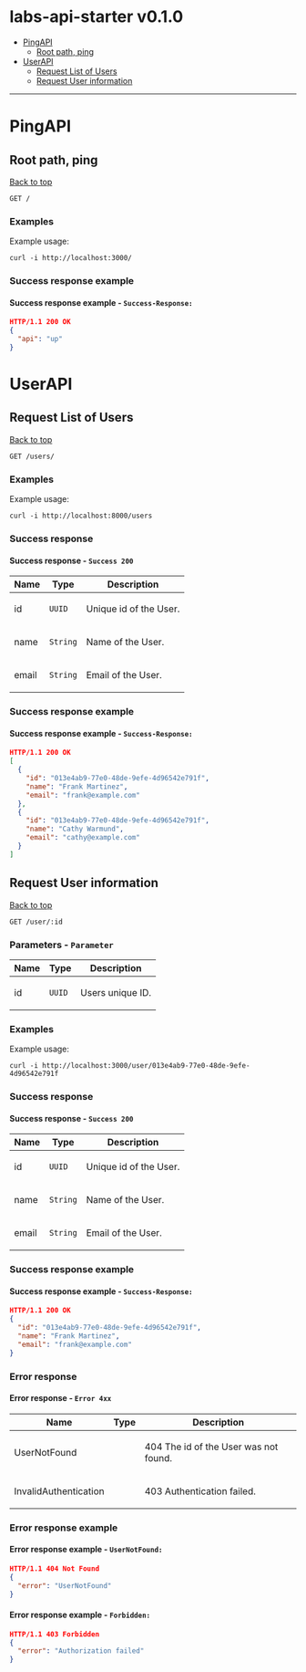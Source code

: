 <a name="top"></a>
# labs-api-starter v0.1.0



 - [PingAPI](#PingAPI)
   - [Root path, ping](#Root-path,-ping)
 - [UserAPI](#UserAPI)
   - [Request List of Users](#Request-List-of-Users)
   - [Request User information](#Request-User-information)

___


# <a name='PingAPI'></a> PingAPI

## <a name='Root-path,-ping'></a> Root path, ping
[Back to top](#top)

```
GET /
```

### Examples
Example usage:

```curl
curl -i http://localhost:3000/
```

### Success response example

#### Success response example - `Success-Response:`

```json
HTTP/1.1 200 OK
{
  "api": "up"
}
```

# <a name='UserAPI'></a> UserAPI

## <a name='Request-List-of-Users'></a> Request List of Users
[Back to top](#top)

```
GET /users/
```

### Examples
Example usage:

```curl
curl -i http://localhost:8000/users
```

### Success response

#### Success response - `Success 200`

| Name     | Type       | Description                           |
|----------|------------|---------------------------------------|
| id | `UUID` | <p>Unique id of the User.</p> |
| name | `String` | <p>Name of the User.</p> |
| email | `String` | <p>Email of the User.</p> |

### Success response example

#### Success response example - `Success-Response:`

```json
HTTP/1.1 200 OK
[
  {
    "id": "013e4ab9-77e0-48de-9efe-4d96542e791f",
    "name": "Frank Martinez",
    "email": "frank@example.com"
  },
  {
    "id": "013e4ab9-77e0-48de-9efe-4d96542e791f",
    "name": "Cathy Warmund",
    "email": "cathy@example.com"
  }
]
```

## <a name='Request-User-information'></a> Request User information
[Back to top](#top)

```
GET /user/:id
```

### Parameters - `Parameter`

| Name     | Type       | Description                           |
|----------|------------|---------------------------------------|
| id | `UUID` | <p>Users unique ID.</p> |

### Examples
Example usage:

```curl
curl -i http://localhost:3000/user/013e4ab9-77e0-48de-9efe-4d96542e791f
```

### Success response

#### Success response - `Success 200`

| Name     | Type       | Description                           |
|----------|------------|---------------------------------------|
| id | `UUID` | <p>Unique id of the User.</p> |
| name | `String` | <p>Name of the User.</p> |
| email | `String` | <p>Email of the User.</p> |

### Success response example

#### Success response example - `Success-Response:`

```json
HTTP/1.1 200 OK
{
  "id": "013e4ab9-77e0-48de-9efe-4d96542e791f",
  "name": "Frank Martinez",
  "email": "frank@example.com"
}
```

### Error response

#### Error response - `Error 4xx`

| Name     | Type       | Description                           |
|----------|------------|---------------------------------------|
| UserNotFound |  | <p>404 The id of the User was not found.</p> |
| InvalidAuthentication |  | <p>403 Authentication failed.</p> |

### Error response example

#### Error response example - `UserNotFound:`

```json
HTTP/1.1 404 Not Found
{
  "error": "UserNotFound"
}
```

#### Error response example - `Forbidden:`

```json
HTTP/1.1 403 Forbidden
{
  "error": "Authorization failed"
}
```
